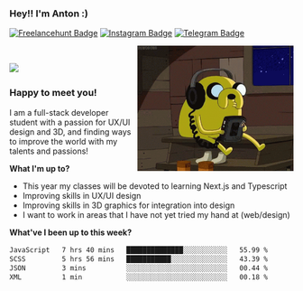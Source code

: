 ### Hey!! I'm Anton :) 

[![Freelancehunt Badge](https://img.shields.io/badge/-Freelancehunt-0e76a8?style=flat-square&logo=)](https://freelancehunt.com/freelancer/solodovnykov.html )
[![Instagram Badge](https://img.shields.io/badge/-Instagram-e4405f?style=flat-square&logo=Instagram&logoColor=white)](https://www.instagram.com/daunpictures/)
[![Telegram Badge](https://img.shields.io/badge/-Telegram-9cf?style=flat-square&logo=Telegram&logoColor=white)](https://t.me/solodovnykov)

<img align="right" alt="GIF" src="https://github.com/solodovnykov/solodovnykov/blob/master/jake.gif" width="277" height="222" />

 &nbsp;
 
 ![](https://visitor-badge.glitch.me/badge?page_id=solodovnykov.solodovnykov)

### Happy to meet you!

I am a full-stack developer student with a passion for UX/UI design and 3D, and finding ways to improve the world with my talents and passions! 

**What I'm up to?**

- This year my classes will be devoted to learning Next.js and Typescript
- Improving skills in UX/UI design
- Improving skills in 3D graphics for integration into design
- I want to work in areas that I have not yet tried my hand at (web/design)

**What've I been up to this week?** 

<!--START_SECTION:waka-->

```text
JavaScript   7 hrs 40 mins   ██████████████░░░░░░░░░░░   55.99 %
SCSS         5 hrs 56 mins   ███████████░░░░░░░░░░░░░░   43.39 %
JSON         3 mins          ░░░░░░░░░░░░░░░░░░░░░░░░░   00.44 %
XML          1 min           ░░░░░░░░░░░░░░░░░░░░░░░░░   00.18 %
```

<!--END_SECTION:waka-->

